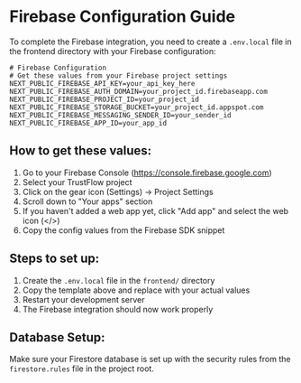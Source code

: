 # Firebase Configuration Guide

To complete the Firebase integration, you need to create a `.env.local` file in the frontend directory with your Firebase configuration:

```env
# Firebase Configuration
# Get these values from your Firebase project settings
NEXT_PUBLIC_FIREBASE_API_KEY=your_api_key_here
NEXT_PUBLIC_FIREBASE_AUTH_DOMAIN=your_project_id.firebaseapp.com
NEXT_PUBLIC_FIREBASE_PROJECT_ID=your_project_id
NEXT_PUBLIC_FIREBASE_STORAGE_BUCKET=your_project_id.appspot.com
NEXT_PUBLIC_FIREBASE_MESSAGING_SENDER_ID=your_sender_id
NEXT_PUBLIC_FIREBASE_APP_ID=your_app_id
```

## How to get these values:

1. Go to your Firebase Console (https://console.firebase.google.com)
2. Select your TrustFlow project
3. Click on the gear icon (Settings) → Project Settings
4. Scroll down to "Your apps" section
5. If you haven't added a web app yet, click "Add app" and select the web icon (</>)
6. Copy the config values from the Firebase SDK snippet

## Steps to set up:

1. Create the `.env.local` file in the `frontend/` directory
2. Copy the template above and replace with your actual values
3. Restart your development server
4. The Firebase integration should now work properly

## Database Setup:

Make sure your Firestore database is set up with the security rules from the `firestore.rules` file in the project root. 